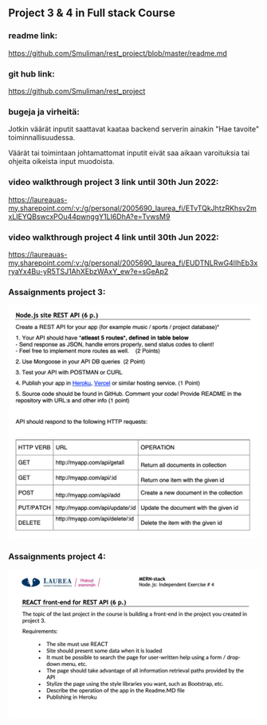 ## Project 3 & 4 in Full stack Course

### readme link:

https://github.com/Smuliman/rest_project/blob/master/readme.md

### git hub link:

https://github.com/Smuliman/rest_project

### bugeja ja virheitä:

Jotkin väärät inputit saattavat kaataa backend serverin ainakin "Hae tavoite" toiminnallisuudessa.

Väärät tai toimintaan johtamattomat inputit eivät saa aikaan varoituksia tai ohjeita oikeista input muodoista.

### video walkthrough project 3 link until 30th Jun 2022:

https://laureauas-my.sharepoint.com/:v:/g/personal/2005690_laurea_fi/ETvTQkJhtzRKhsv2mxLIEYQBswcxPOu44pwnggY1LI6DhA?e=TvwsM9

### video walkthrough project 4 link until 30th Jun 2022:

https://laureauas-my.sharepoint.com/:v:/g/personal/2005690_laurea_fi/EUDTNLRwG4lIhEb3xryaYx4Bu-yR5TSJ1AhXEbzWAxY_ew?e=sGeAp2

### Assaignments project 3:

![Assaignment image](/files/assaignment.png)

### Assaignments project 4:

![Assaignment image](/files/assaignment_4.png)
